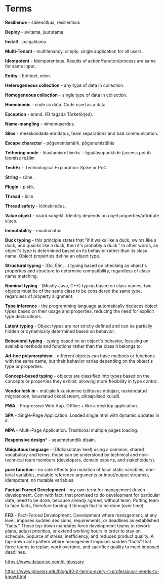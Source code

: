 # Terms

**Resilience** - säilenõtkus, resilientsus

**Deploy** - evitama, juurutama

**Install** - paigaldama

**Multi-Tenant** - multitenancy, simply: single application for all users.

**Idempotent** - Idempotentsus. Results of action/functon/process are same for same input.

**Entity** - Entiteet, olem.

**Heterogeneous collection** - any type of data in collection.

**Homogeneous collection** - single type of data in collection.

**Homoiconic** - code as data. Code used as a data.

**Exception** - erand. (Et tagada Tõrketõrjed).

**Name-mangling** - nimemuserdus.

**Silos** - meeskondade eraldatus, team separations and bad communication.

**Escape character** - põgenemismärk, põgenemistähis

**Tethering mode** - lõastamisrežiimiks - ligipääsupunktide (access point) loomise režiim

**TechEx** - Technological Exploration: Spike or PoC.

**String** - sõne.

**Plugin** - pistik.

**Thread** - lõim.

**Thread safety** - lõimekindlus.

**Value objekt** - väärtusobjekt. Identity depends on objet properties/attribute alues.

**Immutability** - muutumatus.

**Duck typing** - this principle states that "if it walks like a duck, swims like a duck, and quacks like a duck, then
it's probably a duck." In other words, an object's type is determined based on its behavior rather than its class name.
Object properties define an object type.

**Structural typing** - (Go, Elm, ..) typing based on checking an object's properties and structure
to determine compatibility, regardless of class name matching.

**Nominal typing** - (Mostly Java, C++) typing based on class names; two objects must be of the same class to be
considered the same type,
regardless of property alignment.

**Type inference** - the programming language automatically deduces object types based on their usage and properties,
reducing the need for explicit type declarations.

**Latent typing** - Object types are not strictly defined and can be partially hidden or dynamically determined based on
behavior.

**Behavioral typing** - typing based on an object's behavior, focusing on available methods and functions rather than
the class it belongs to.

**Ad-hoc polymorphism** - different objects can have methods or functions with the same name, but their behavior varies
depending on the object's type or properties.

**Concept-based typing** - objects are classified into types based on the concepts or properties they exhibit, allowing
more flexibility in type control.

**Vendor lock in** - müüjale lukustumine (sõltuvus müüjast, raskendatud migratsioon, lukustatud ökosüsteem, pikaajalised
kulud).

**PWA** - Progressive Web App. Offline + like a desktop application.

**SPA** - Single-Page Application. Loaded single html with dynamic updates in it.

**MPA** - Multi-Page Application. Traditional multiple pages loading.

**Responsive design*** - seadmetundlik disain.

**Ubiquitous language** - (Üldkasutatav keel) using a common, shared vocabulary and terms, those can be understood by
technical and non-technical team members (developers, domain experts, and stakeholders).

**pure function** - no side effects (no mutation of local static variables, non-local variables, mutable reference
arguments or input/output streams), idempotent, no mutable variables.

**Factual Forced Development** - my own term for management driven development. Com with fact, that promised to do
development for particular date, need to be done, because already agreed, without team. Putting team to face facts,
therefore forcing it through that to be done (over time).

**FFD** - Fact-Forced Development. Development where management, at any level, imposes sudden decisions, requirements,
or deadlines as established “facts.” These top-down mandates force development teams to rework plans, adjust priorities,
or extend working hours in order to stay on schedule. Sopurce of stress, inefficiency, and reduced product quality.
A top-down anti-pattern where management imposes sudden “facts” that force teams to replan, work overtime,
and sacrifice quality to meet imposed deadlines.

https://www.dataprise.com/it-glossary

https://www.phoenix.edu/blog/40-it-terms-every-it-professional-needs-to-know.html
